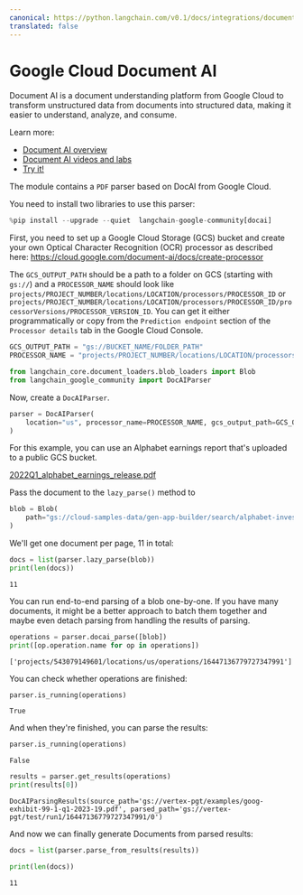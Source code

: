 ```yaml
---
canonical: https://python.langchain.com/v0.1/docs/integrations/document_transformers/google_docai
translated: false
---
```


# Google Cloud Document AI

Document AI is a document understanding platform from Google Cloud to transform unstructured data from documents into structured data, making it easier to understand, analyze, and consume.

Learn more:

- [Document AI overview](https://cloud.google.com/document-ai/docs/overview)
- [Document AI videos and labs](https://cloud.google.com/document-ai/docs/videos)
- [Try it!](https://cloud.google.com/document-ai/docs/drag-and-drop)

The module contains a `PDF` parser based on DocAI from Google Cloud.

You need to install two libraries to use this parser:

```python
%pip install --upgrade --quiet  langchain-google-community[docai]
```

First, you need to set up a Google Cloud Storage (GCS) bucket and create your own Optical Character Recognition (OCR) processor as described here: https://cloud.google.com/document-ai/docs/create-processor

The `GCS_OUTPUT_PATH` should be a path to a folder on GCS (starting with `gs://`) and a `PROCESSOR_NAME` should look like `projects/PROJECT_NUMBER/locations/LOCATION/processors/PROCESSOR_ID` or `projects/PROJECT_NUMBER/locations/LOCATION/processors/PROCESSOR_ID/processorVersions/PROCESSOR_VERSION_ID`. You can get it either programmatically or copy from the `Prediction endpoint` section of the `Processor details` tab in the Google Cloud Console.

```python
GCS_OUTPUT_PATH = "gs://BUCKET_NAME/FOLDER_PATH"
PROCESSOR_NAME = "projects/PROJECT_NUMBER/locations/LOCATION/processors/PROCESSOR_ID"
```

```python
from langchain_core.document_loaders.blob_loaders import Blob
from langchain_google_community import DocAIParser
```

Now, create a `DocAIParser`.

```python
parser = DocAIParser(
    location="us", processor_name=PROCESSOR_NAME, gcs_output_path=GCS_OUTPUT_PATH
)
```

For this example, you can use an Alphabet earnings report that's uploaded to a public GCS bucket.

[2022Q1_alphabet_earnings_release.pdf](https://storage.googleapis.com/cloud-samples-data/gen-app-builder/search/alphabet-investor-pdfs/2022Q1_alphabet_earnings_release.pdf)

Pass the document to the `lazy_parse()` method to

```python
blob = Blob(
    path="gs://cloud-samples-data/gen-app-builder/search/alphabet-investor-pdfs/2022Q1_alphabet_earnings_release.pdf"
)
```

We'll get one document per page, 11 in total:

```python
docs = list(parser.lazy_parse(blob))
print(len(docs))
```

```output
11
```

You can run end-to-end parsing of a blob one-by-one. If you have many documents, it might be a better approach to batch them together and maybe even detach parsing from handling the results of parsing.

```python
operations = parser.docai_parse([blob])
print([op.operation.name for op in operations])
```

```output
['projects/543079149601/locations/us/operations/16447136779727347991']
```

You can check whether operations are finished:

```python
parser.is_running(operations)
```

```output
True
```

And when they're finished, you can parse the results:

```python
parser.is_running(operations)
```

```output
False
```

```python
results = parser.get_results(operations)
print(results[0])
```

```output
DocAIParsingResults(source_path='gs://vertex-pgt/examples/goog-exhibit-99-1-q1-2023-19.pdf', parsed_path='gs://vertex-pgt/test/run1/16447136779727347991/0')
```

And now we can finally generate Documents from parsed results:

```python
docs = list(parser.parse_from_results(results))
```

```python
print(len(docs))
```

```output
11
```